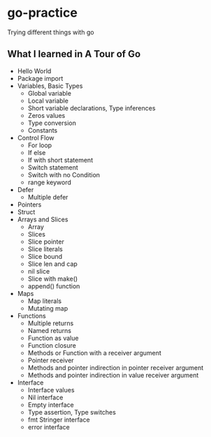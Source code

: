 # go-practice

Trying different things with go

## What I learned in A Tour of Go

-   Hello World
-   Package import
-   Variables, Basic Types
    -   Global variable
    -   Local variable
    -   Short variable declarations, Type inferences
    -   Zeros values
    -   Type conversion
    -   Constants
-   Control Flow
    -   For loop
    -   If else
    -   If with short statement
    -   Switch statement
    -   Switch with no Condition
    -   range keyword
-   Defer
    -   Multiple defer
-   Pointers
-   Struct
-   Arrays and Slices
    -   Array
    -   Slices
    -   Slice pointer
    -   Slice literals
    -   Slice bound
    -   Slice len and cap
    -   nil slice
    -   Slice with make()
    -   append() function
-   Maps
    -   Map literals
    -   Mutating map
-   Functions
    -   Multiple returns
    -   Named returns
    -   Function as value
    -   Function closure
    -   Methods or Function with a receiver argument
    -   Pointer receiver
    -   Methods and pointer indirection in pointer receiver argument
    -   Methods and pointer indirection in value receiver argument
-   Interface
    -   Interface values
    -   Nil interface
    -   Empty interface
    -   Type assertion, Type switches
    -   fmt Stringer interface
    -   error interface

